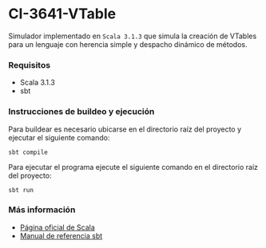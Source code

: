 # CI-3641-VTable
Simulador implementado en `Scala 3.1.3` que simula la creación de VTables para 
un lenguaje con herencia simple y despacho dinámico de métodos.

### Requisitos
- Scala 3.1.3
- sbt

### Instrucciones de buildeo y ejecución
Para buildear es necesario ubicarse en el directorio raíz del proyecto y ejecutar
el siguiente comando:

	sbt compile

Para ejecutar el programa ejecute el siguiente comando en el directorio raíz del 
proyecto:

	sbt run

### Más información
- [Página oficial de Scala](https://www.scala-lang.org/ "Página oficial de Scala")
- [Manual de referencia sbt](https://www.scala-sbt.org/1.x/docs/index.html "Manual de referencia sbt")

